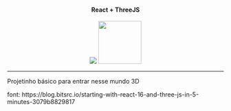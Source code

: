 <h4 align="center">React + ThreeJS</h4>
<p align="center">
  <img src="https://www.import.io/wp-content/uploads/2017/10/React-logo-1.png"/>
  <img width="100" src="https://miro.medium.com/max/724/1*aDcnXab1QC_5KF8JUxDEYA.png"/>
</p>
<hr/>
<p>Projetinho básico para entrar nesse mundo 3D</p>
font: https://blog.bitsrc.io/starting-with-react-16-and-three-js-in-5-minutes-3079b8829817



